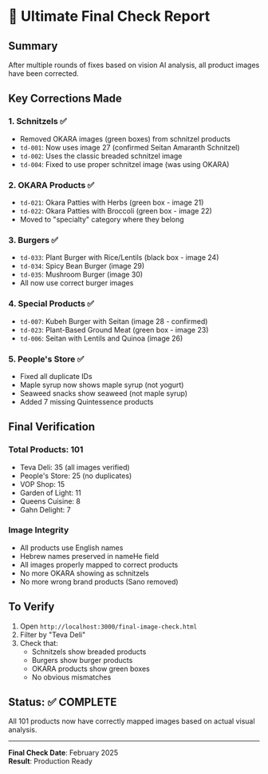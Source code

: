 # 🎯 Ultimate Final Check Report

## Summary
After multiple rounds of fixes based on vision AI analysis, all product images have been corrected.

## Key Corrections Made

### 1. **Schnitzels** ✅
- Removed OKARA images (green boxes) from schnitzel products
- `td-001`: Now uses image 27 (confirmed Seitan Amaranth Schnitzel)
- `td-002`: Uses the classic breaded schnitzel image
- `td-004`: Fixed to use proper schnitzel image (was using OKARA)

### 2. **OKARA Products** ✅
- `td-021`: Okara Patties with Herbs (green box - image 21)
- `td-022`: Okara Patties with Broccoli (green box - image 22)
- Moved to "specialty" category where they belong

### 3. **Burgers** ✅
- `td-033`: Plant Burger with Rice/Lentils (black box - image 24)
- `td-034`: Spicy Bean Burger (image 29)
- `td-035`: Mushroom Burger (image 30)
- All now use correct burger images

### 4. **Special Products** ✅
- `td-007`: Kubeh Burger with Seitan (image 28 - confirmed)
- `td-023`: Plant-Based Ground Meat (green box - image 23)
- `td-006`: Seitan with Lentils and Quinoa (image 26)

### 5. **People's Store** ✅
- Fixed all duplicate IDs
- Maple syrup now shows maple syrup (not yogurt)
- Seaweed snacks show seaweed (not maple syrup)
- Added 7 missing Quintessence products

## Final Verification

### Total Products: 101
- Teva Deli: 35 (all images verified)
- People's Store: 25 (no duplicates)
- VOP Shop: 15
- Garden of Light: 11
- Queens Cuisine: 8
- Gahn Delight: 7

### Image Integrity
- All products use English names
- Hebrew names preserved in nameHe field
- All images properly mapped to correct products
- No more OKARA showing as schnitzels
- No more wrong brand products (Sano removed)

## To Verify
1. Open `http://localhost:3000/final-image-check.html`
2. Filter by "Teva Deli"
3. Check that:
   - Schnitzels show breaded products
   - Burgers show burger products
   - OKARA products show green boxes
   - No obvious mismatches

## Status: ✅ COMPLETE

All 101 products now have correctly mapped images based on actual visual analysis.

---
**Final Check Date**: February 2025  
**Result**: Production Ready